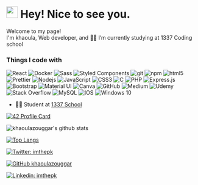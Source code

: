 <h1><img src="https://emojis.slackmojis.com/emojis/images/1531849430/4246/blob-sunglasses.gif?1531849430" width="30"/> Hey! Nice to see you.</h1>
<p>Welcome to my page! </br> I'm khaoula, Web developer, and 👩‍💻 I’m currently studying at  1337 Coding school
<h3>Things I code with</h3>
<p>
  <img alt="React" src="https://img.shields.io/badge/-React-45b8d8?style=flat-square&logo=react&logoColor=white" />
  <img alt="Docker" src="https://img.shields.io/badge/-Docker-46a2f1?style=flat-square&logo=docker&logoColor=white" />
  <img alt="Sass" src="https://img.shields.io/badge/-Sass-CC6699?style=flat-square&logo=sass&logoColor=white" />
  <img alt="Styled Components" src="https://img.shields.io/badge/-Styled_Components-db7092?style=flat-square&logo=styled-components&logoColor=white" />
  <img alt="git" src="https://img.shields.io/badge/-Git-F05032?style=flat-square&logo=git&logoColor=white" />
  <img alt="npm" src="https://img.shields.io/badge/-NPM-CB3837?style=flat-square&logo=npm&logoColor=white" />
  <img alt="html5" src="https://img.shields.io/badge/-HTML5-E34F26?style=flat-square&logo=html5&logoColor=white" />
  <img alt="Prettier" src="https://img.shields.io/badge/-Prettier-F7B93E?style=flat-square&logo=prettier&logoColor=white" />
  <img alt="Nodejs" src="https://img.shields.io/badge/-Nodejs-43853d?style=flat-square&logo=Node.js&logoColor=white" />
  <img alt="JavaScript" src="https://img.shields.io/badge/javascript%20-%23323330.svg?&style=flat-square&logo=javascript&logoColor=%23F7DF1E"/>
  <img alt="CSS3" src="https://img.shields.io/badge/css3%20-%231572B6.svg?&style=flat-square&logo=css3&logoColor=white"/>
  <img alt="C" src="https://img.shields.io/badge/c%20-%2300599C.svg?&style=flat-square&logo=c&logoColor=white"/>
  <img alt="PHP" src="https://img.shields.io/badge/php-%23777BB4.svg?&style=flat-square&logo=php&logoColor=white"/>
  <img alt="Express.js" src="https://img.shields.io/badge/express.js%20-%23404d59.svg?&style=flat-square"/>
  <img alt="Bootstrap" src="https://img.shields.io/badge/bootstrap%20-%23563D7C.svg?&style=flat-square&logo=bootstrap&logoColor=white"/>
  <img alt="Material UI" src="https://img.shields.io/badge/material%20ui%20-%230081CB.svg?&style=flat-square&logo=material-ui&logoColor=white"/>
  <img alt="Canva" src="https://img.shields.io/badge/Canva%20-%2300C4CC.svg?&style=flat-square&logo=Canva&logoColor=white"/>
  <img alt="GitHub" src="https://img.shields.io/badge/github%20-%23121011.svg?&style=flat-square&logo=github&logoColor=white"/>
  <img alt="Medium" src="https://img.shields.io/badge/Medium%20-%23000000.svg?&style=flat-square&logo=Medium&logoColor=white"/>
  <img alt="Udemy" src="https://img.shields.io/badge/Udemy%20-%23EA5252.svg?&style=flat-square&logo=Udemy&logoColor=white"/>
  <img alt="Stack Overflow" src="https://img.shields.io/badge/-Stack%20overflow-FE7A16?style=flat-square&logo=stack-overflow&logoColor=white"/>
  <img alt="MySQL" src="https://img.shields.io/badge/mysql-%2300f.svg?&style=flat-square&logo=mysql&logoColor=white"/>
  <img alt="IOS" src="https://img.shields.io/badge/iOS-000000?style=flat-square&logo=ios&logoColor=white">
  <img alt="Windows 10" src="https://img.shields.io/badge/Windows-0078D6?style=flat-square&logo=windows&logoColor=white" />
</p>



- 👩‍💻 Student at  [1337 School](https://1337.ma)
 
[![42 Profile Card](https://1337-readme.vercel.app/api/profile?cursus=42&login=kzouggar)](https://github.com/mohouyizme/1337-readme)

<!--[![khaoulazouggar's wakatime stats](https://github-readme-stats.vercel.app/api/wakatime?username=khaoulazouggar)](https://github.com/khaoulazouggar/github-readme-stats)-->
![khaoulazouggar's github stats](https://github-readme-stats.vercel.app/api?username=khaoulazouggar&show_icons=true&theme=merko )


[![Top Langs](https://github-readme-stats.vercel.app/api/top-langs/?username=khaoulazouggar&layout=compact&theme=merko)](https://github.com/khaoulazouggar/github-readme-stats)




[![Twitter: imthepk](https://img.shields.io/twitter/follow/khaoulazouggar?style=social)](https://twitter.com/khaoulazouggar)

[![GitHub khaoulazouggar](https://img.shields.io/github/followers/khaoulazouggar?label=follow&style=social)](https://github.com/khaoulazouggar)

[![Linkedin: imthepk](https://img.shields.io/badge/-khaoulazouggar-blue?style=flat-square&logo=Linkedin&logoColor=white&link=https://www.linkedin.com/in/khaoula-zouggar-144ba5173/)](https://www.linkedin.com/in/khaoula-zouggar-144ba5173/)



<!--
**khaoulazouggar/khaoulazouggar** is a ✨ _special_ ✨ repository because its `README.md` (this file) appears on your GitHub profile.

Here are some ideas to get you started:

- 🔭 I’m currently I’m currently studying at on ...
- 🌱 I’m currently learning ...
- 👯 I’m looking to collaborate on ...
- 🤔 I’m looking for help with ...
- 💬 Ask me about ...
- 📫 How to reach me: ...
- 😄 Pronouns: ...
- ⚡ Fun fact: ...
-->
